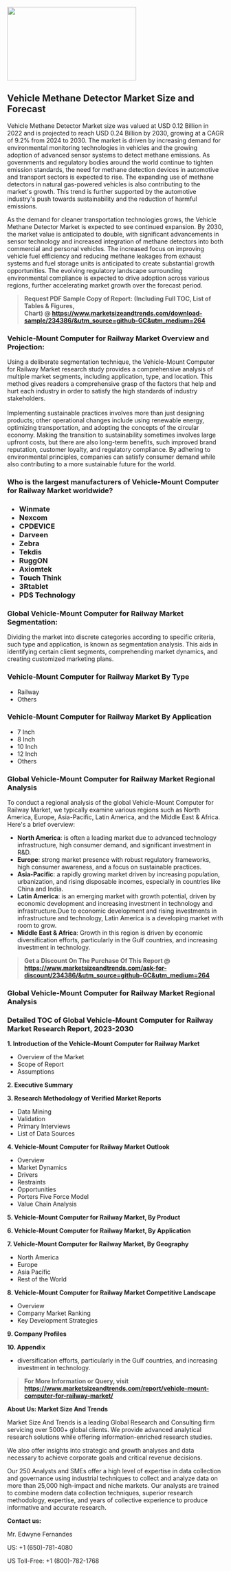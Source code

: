 <p><img class="alignnone size-medium wp-image-20088" src="https://ffe5etoiles.com/wp-content/uploads/2024/12/MST1-300x171.png" alt="" width="300" height="171" /></p><h2>Vehicle Methane Detector Market Size and Forecast</h2><p>Vehicle Methane Detector Market size was valued at USD 0.12 Billion in 2022 and is projected to reach USD 0.24 Billion by 2030, growing at a CAGR of 9.2% from 2024 to 2030. The market is driven by increasing demand for environmental monitoring technologies in vehicles and the growing adoption of advanced sensor systems to detect methane emissions. As governments and regulatory bodies around the world continue to tighten emission standards, the need for methane detection devices in automotive and transport sectors is expected to rise. The expanding use of methane detectors in natural gas-powered vehicles is also contributing to the market's growth. This trend is further supported by the automotive industry's push towards sustainability and the reduction of harmful emissions.</p><p>As the demand for cleaner transportation technologies grows, the Vehicle Methane Detector Market is expected to see continued expansion. By 2030, the market value is anticipated to double, with significant advancements in sensor technology and increased integration of methane detectors into both commercial and personal vehicles. The increased focus on improving vehicle fuel efficiency and reducing methane leakages from exhaust systems and fuel storage units is anticipated to create substantial growth opportunities. The evolving regulatory landscape surrounding environmental compliance is expected to drive adoption across various regions, further accelerating market growth over the forecast period.</p></p><blockquote id="" class=""><strong>Request PDF Sample Copy of Report: (Including Full TOC, List of Tables &amp; Figures, Chart)&nbsp;@&nbsp;<strong><a href="https://www.marketsizeandtrends.com/download-sample/234386/&utm_source=github-GC&utm_medium=264" target="_blank">https://www.marketsizeandtrends.com/download-sample/234386/&utm_source=github-GC&utm_medium=264</a></strong></strong></blockquote><h3 id="" class="">Vehicle-Mount Computer for Railway Market&nbsp;Overview and Projection:</h3><p id="" class="">Using a deliberate segmentation technique, the Vehicle-Mount Computer for Railway Market research study provides a comprehensive analysis of multiple market segments, including application, type, and location. This method gives readers a comprehensive grasp of the factors that help and hurt each industry in order to satisfy the high standards of industry stakeholders. <br /> <br />Implementing sustainable practices involves more than just designing products; other operational changes include using renewable energy, optimizing transportation, and adopting the concepts of the circular economy. Making the transition to sustainability sometimes involves large upfront costs, but there are also long-term benefits, such improved brand reputation, customer loyalty, and regulatory compliance. By adhering to environmental principles, companies can satisfy consumer demand while also contributing to a more sustainable future for the world.</p><h3 id="" class="">Who is the largest manufacturers of&nbsp;Vehicle-Mount Computer for Railway Market worldwide?</h3><h3 class=""><p><ul><li>Winmate </li><li> Nexcom </li><li> CPDEVICE </li><li> Darveen </li><li> Zebra </li><li> Tekdis </li><li> RuggON </li><li> Axiomtek </li><li> Touch Think </li><li> 3Rtablet </li><li> PDS Technology</li></ul></p></h3><h3 id="" class="">Global&nbsp;Vehicle-Mount Computer for Railway Market Segmentation:</h3><p id="" class="">Dividing the market into discrete categories according to specific criteria, such type and application, is known as segmentation analysis. This aids in identifying certain client segments, comprehending market dynamics, and creating customized marketing plans.</p><h3 id="" class="">Vehicle-Mount Computer for Railway Market&nbsp;By Type</h3><p><p><ul><li>Railway</li><li> Others</p></li></ul></p></p><h3 id="" class="">Vehicle-Mount Computer for Railway Market&nbsp;By Application</h3><p class=""><p><ul><li>7 Inch</li><li> 8 Inch</li><li> 10 Inch</li><li> 12 Inch</li><li> Others</li></ul></p></p><h3 id="" class="">Global Vehicle-Mount Computer for Railway Market Regional Analysis</h3><p id="" class="">To conduct a regional analysis of the global Vehicle-Mount Computer for Railway Market, we typically examine various regions such as North America, Europe, Asia-Pacific, Latin America, and the Middle East &amp; Africa. Here's a brief overview:</p><ul><li><strong>North America</strong>: is often a leading market due to advanced technology infrastructure, high consumer demand, and significant investment in R&amp;D.</li><li><strong>Europe</strong>: strong market presence with robust regulatory frameworks, high consumer awareness, and a focus on sustainable practices.</li><li><strong>Asia-Pacific</strong>: a rapidly growing market driven by increasing population, urbanization, and rising disposable incomes, especially in countries like China and India.</li><li><strong>Latin America</strong>: is an emerging market with growth potential, driven by economic development and increasing investment in technology and infrastructure.Due to economic development and rising investments in infrastructure and technology, Latin America is a developing market with room to grow.</li><li><strong>Middle East &amp; Africa</strong>: Growth in this region is driven by economic diversification efforts, particularly in the Gulf countries, and increasing investment in technology.</li></ul><blockquote id="" class=""><strong>Get a Discount On The Purchase Of This Report @ <strong><a href="https://www.marketsizeandtrends.com/ask-for-discount/234386/&utm_source=github-GC&utm_medium=264" target="_blank">https://www.marketsizeandtrends.com/ask-for-discount/234386/&utm_source=github-GC&utm_medium=264</a></strong></strong></blockquote><h3 id="" class="">Global Vehicle-Mount Computer for Railway Market Regional Analysis</h3><h3 id="" class="">Detailed TOC of Global Vehicle-Mount Computer for Railway Market Research Report, 2023-2030</h3><p id="" class=""><strong>1. Introduction of the Vehicle-Mount Computer for Railway Market</strong></p><ul><li>Overview of the Market</li><li>Scope of Report</li><li>Assumptions</li></ul><p id="" class=""><strong>2. Executive Summary</strong></p><p id="" class=""><strong>3. Research Methodology of Verified Market Reports</strong></p><ul><li>Data Mining</li><li>Validation</li><li>Primary Interviews</li><li>List of Data Sources</li></ul><p id="" class=""><strong>4. Vehicle-Mount Computer for Railway Market Outlook</strong></p><ul><li>Overview</li><li>Market Dynamics</li><li>Drivers</li><li>Restraints</li><li>Opportunities</li><li>Porters Five Force Model</li><li>Value Chain Analysis</li></ul><p id="" class=""><strong>5. Vehicle-Mount Computer for Railway Market, By Product</strong></p><p id="" class=""><strong>6. Vehicle-Mount Computer for Railway Market, By Application</strong></p><p id="" class=""><strong>7. Vehicle-Mount Computer for Railway Market, By Geography</strong></p><ul><li>North America</li><li>Europe</li><li>Asia Pacific</li><li>Rest of the World</li></ul><p id="" class=""><strong>8. Vehicle-Mount Computer for Railway Market Competitive Landscape</strong></p><ul><li>Overview</li><li>Company Market Ranking</li><li>Key Development Strategies</li></ul><p id="" class=""><strong>9. Company Profiles</strong></p><p id="" class=""><strong>10. Appendix</strong></p><ul><li>diversification efforts, particularly in the Gulf countries, and increasing investment in technology.</li></ul><blockquote id="" class=""><strong>For More Information or Query, visit <strong><strong><a href="https://www.marketsizeandtrends.com/report/vehicle-mount-computer-for-railway-market/" target="_blank">https://www.marketsizeandtrends.com/report/vehicle-mount-computer-for-railway-market/</a></strong></strong></strong></blockquote><p id="" class=""><strong>About Us: Market Size And Trends</strong></p><p id="" class="">Market Size And Trends is a leading Global Research and Consulting firm servicing over 5000+ global clients. We provide advanced analytical research solutions while offering information-enriched research studies.</p><p id="" class="">We also offer insights into strategic and growth analyses and data necessary to achieve corporate goals and critical revenue decisions.</p><p id="" class="">Our 250 Analysts and SMEs offer a high level of expertise in data collection and governance using industrial techniques to collect and analyze data on more than 25,000 high-impact and niche markets. Our analysts are trained to combine modern data collection techniques, superior research methodology, expertise, and years of collective experience to produce informative and accurate research.</p><p id="" class=""><strong>Contact us:</strong></p><p id="" class="">Mr. Edwyne Fernandes</p><p id="" class="">US: +1 (650)-781-4080</p><p id="" class="">US Toll-Free: +1 (800)-782-1768</p>
